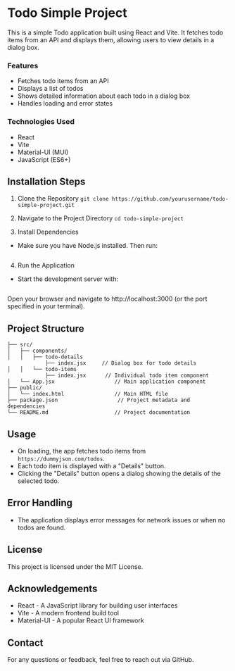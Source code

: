 # Todo Simple Project

This is a simple Todo application built using React and Vite. It fetches todo items from an API and displays them, allowing users to view details in a dialog box.

### Features

<ul>
<li> Fetches todo items from an API
</li>
<li> Displays a list of todos
</li>
<li>Shows detailed information about each todo in a dialog box
</li>
<li>Handles loading and error states
</li>
</ul>

### Technologies Used

<ul>
<li> React
</li>
<li> Vite
</li>
<li>Material-UI (MUI)
</li>
<li>JavaScript (ES6+)
</li>
</ul>

## Installation Steps

1. Clone the Repository
   `git clone https://github.com/yourusername/todo-simple-project.git`

2. Navigate to the Project Directory
   `cd todo-simple-project`

3. Install Dependencies

- Make sure you have Node.js installed. Then run:

```npm install

```

4. Run the Application

- Start the development server with:

```npm run dev

```

Open your browser and navigate to http://localhost:3000 (or the port specified in your terminal).

## Project Structure

```todo-simple-project/
├── src/
│   ├── components/
│   │   ├── todo-details
            ├── index.jsx     // Dialog box for todo details
│   │   └── todo-items
            ├── index.jsx      // Individual todo item component
│   └── App.jsx                   // Main application component
├── public/
│   └── index.html                // Main HTML file
├── package.json                   // Project metadata and dependencies
└── README.md                     // Project documentation
```

## Usage

- On loading, the app fetches todo items from `https://dummyjson.com/todos`.
- Each todo item is displayed with a "Details" button.
- Clicking the "Details" button opens a dialog showing the details of the selected todo.

## Error Handling

- The application displays error messages for network issues or when no todos are found.

## License

This project is licensed under the MIT License.

## Acknowledgements

- React - A JavaScript library for building user interfaces
- Vite - A modern frontend build tool
- Material-UI - A popular React UI framework

## Contact

For any questions or feedback, feel free to reach out via GitHub.
